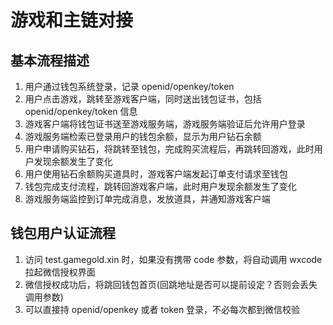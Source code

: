 # 游戏和主链对接

## 基本流程描述

1. 用户通过钱包系统登录，记录 openid/openkey/token
2. 用户点击游戏，跳转至游戏客户端，同时送出钱包证书，包括 openid/openkey/token 信息
3. 游戏客户端将钱包证书送至游戏服务端，游戏服务端验证后允许用户登录
4. 游戏服务端检索已登录用户的钱包余额，显示为用户钻石余额
5. 用户申请购买钻石，将跳转至钱包，完成购买流程后，再跳转回游戏，此时用户发现余额发生了变化
6. 用户使用钻石余额购买道具时，游戏客户端发起订单支付请求至钱包
7. 钱包完成支付流程，跳转回游戏客户端，此时用户发现余额发生了变化
8. 游戏服务端监控到订单完成消息，发放道具，并通知游戏客户端

## 钱包用户认证流程

1. 访问 test.gamegold.xin 时，如果没有携带 code 参数，将自动调用 wxcode 拉起微信授权界面
2. 微信授权成功后，将跳回钱包首页(回跳地址是否可以提前设定？否则会丢失调用参数)
3. 可以直接持 openid/openkey 或者 token 登录，不必每次都到微信校验
